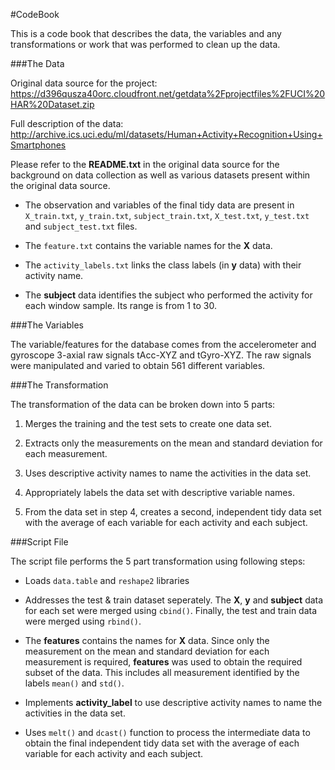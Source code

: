 #CodeBook

This is a code book  that describes the data, the variables and any transformations or work that was performed to clean up the data.


###The Data

Original data source for the project: https://d396qusza40orc.cloudfront.net/getdata%2Fprojectfiles%2FUCI%20HAR%20Dataset.zip

Full description of the data: http://archive.ics.uci.edu/ml/datasets/Human+Activity+Recognition+Using+Smartphones


Please refer to the **README.txt** in the original data source for the background on data collection as well as various datasets present within the original data source.

- The observation and variables of the final tidy data are present in `X_train.txt`, `y_train.txt`, `subject_train.txt`, `X_test.txt`, `y_test.txt` and `subject_test.txt` files.

- The `feature.txt` contains the variable names for the **X** data.

- The `activity_labels.txt` links the class labels (in **y** data) with their activity name.

- The **subject** data identifies the subject who performed the activity for each window sample. Its range is from 1 to 30.


###The Variables

The variable/features for the database comes from the accelerometer and gyroscope 3-axial raw signals tAcc-XYZ and tGyro-XYZ. The raw signals were manipulated and varied to obtain 561 different variables.


###The Transformation

The transformation of the data can be broken down into 5 parts:

1. Merges the training and the test sets to create one data set.

2. Extracts only the measurements on the mean and standard deviation for each measurement.

3. Uses descriptive activity names to name the activities in the data set.

4. Appropriately labels the data set with descriptive variable names.

5. From the data set in step 4, creates a second, independent tidy data set with the average of each variable for each activity and each subject.

###Script File 

The script file performs the 5 part transformation using following steps:

- Loads `data.table` and `reshape2` libraries

- Addresses the test & train dataset seperately. The **X**, **y** and **subject** data for each set were merged using `cbind()`. Finally, the test and train data were merged using `rbind()`.

- The **features** contains the names for **X** data. Since only the measurement on the mean and standard deviation for each measurement is required, **features** was used to obtain the required subset of the data. This includes all measurement identified by the labels `mean()` and `std()`.

- Implements **activity_label** to use descriptive activity names to name the activities in the data set.

- Uses `melt()` and `dcast()` function to process the intermediate data to obtain the final independent tidy data set with the average of each variable for each activity and each subject.

